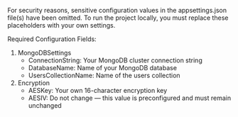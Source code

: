 For security reasons, sensitive configuration values in the appsettings.json file(s) have been omitted.
To run the project locally, you must replace these placeholders with your own settings.

Required Configuration Fields:
1. MongoDBSettings
    * ConnectionString: Your MongoDB cluster connection string
    * DatabaseName: Name of your MongoDB database
    * UsersCollectionName: Name of the users collection
2. Encryption
    * AESKey: Your own 16-character encryption key
    * AESIV: Do not change — this value is preconfigured and must remain unchanged
